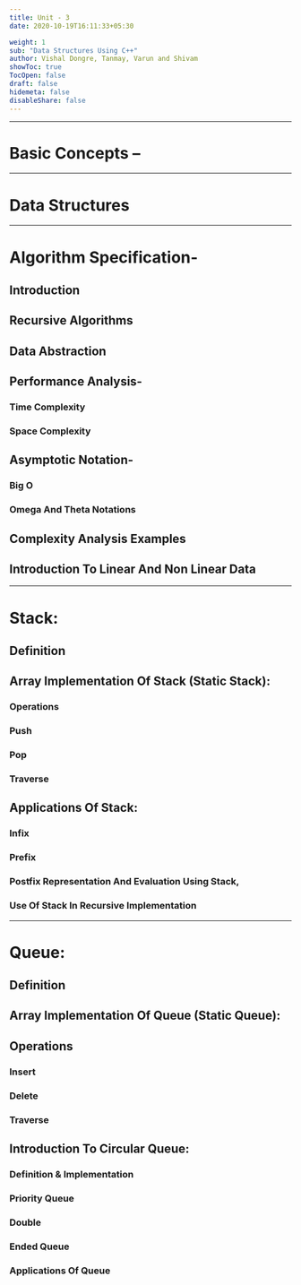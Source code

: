 ```yaml
---
title: Unit - 3
date: 2020-10-19T16:11:33+05:30

weight: 1
sub: "Data Structures Using C++"
author: Vishal Dongre, Tanmay, Varun and Shivam
showToc: true
TocOpen: false
draft: false
hidemeta: false
disableShare: false
---
```


---

# Basic Concepts –

---

# Data Structures

---

# Algorithm Specification-

## Introduction

## Recursive Algorithms

## Data Abstraction

## Performance Analysis-

### Time Complexity

### Space Complexity

## Asymptotic Notation-

### Big O

### Omega And Theta Notations

## Complexity Analysis Examples

## Introduction To Linear And Non Linear Data

---

# Stack:

## Definition

## Array Implementation Of Stack (Static Stack):

### Operations

### Push

### Pop

### Traverse

## Applications Of Stack:

### Infix

### Prefix

### Postfix Representation And Evaluation Using Stack,

### Use Of Stack In Recursive Implementation

---

# Queue:

## Definition

## Array Implementation Of Queue (Static Queue):

## Operations

### Insert

### Delete

### Traverse

## Introduction To Circular Queue:

### Definition & Implementation

### Priority Queue

### Double

### Ended Queue

### Applications Of Queue
